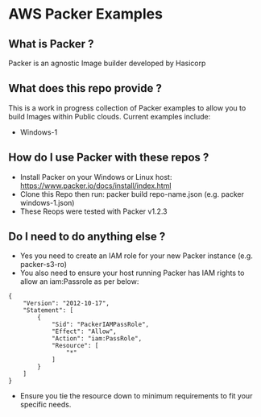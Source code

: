 # AWS Packer Examples

## What is Packer ?
Packer is an agnostic Image builder developed by Hasicorp

## What does this repo provide ?
This is a work in progress collection of Packer examples to allow you to build Images within Public clouds.
Current examples include:
 - Windows-1

## How do I use Packer with these repos ?
- Install Packer on your Windows or Linux host: https://www.packer.io/docs/install/index.html
- Clone this Repo then run: packer build repo-name.json (e.g. packer windows-1.json)
- These Reops were tested with Packer v1.2.3

## Do I need to do anything else ?
- Yes you need to create an IAM role for your new Packer instance (e.g. packer-s3-ro)
- You also need to ensure your host running Packer has IAM rights to allow an iam:Passrole as per below: 

```
{
    "Version": "2012-10-17",
    "Statement": [
        {
            "Sid": "PackerIAMPassRole",
            "Effect": "Allow",
            "Action": "iam:PassRole",
            "Resource": [
                "*"
            ]
        }
    ]
}
```

- Ensure you tie the resource down to minimum requirements to fit your specific needs. 
